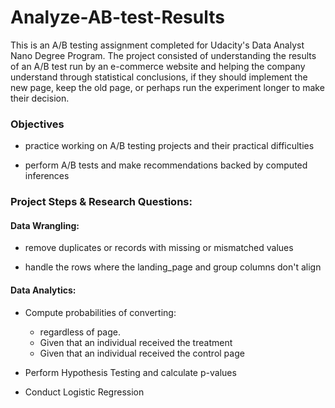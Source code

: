 # Analyze-AB-test-Results

 This is an A/B testing assignment completed for Udacity's Data Analyst Nano Degree Program. The project consisted of understanding the results of an A/B test run by an e-commerce website and helping the company understand through statistical conclusions, if they should implement the new page, keep the old page, or perhaps run the experiment longer to make their decision.
 
 ### Objectives
 
  - practice working on A/B testing projects and their practical difficulties
 
  - perform A/B tests and make recommendations backed by computed inferences
  
 ### Project Steps & Research Questions:
 
 #### Data Wrangling:
 
  - remove duplicates or records with missing or mismatched values
  
  - handle the rows where the landing_page and group columns don't align
  
  
 #### Data Analytics:
 
  - Compute probabilities of converting:
       + regardless of page.
       + Given that an individual received the treatment
       + Given that an individual received the control page
       
  - Perform Hypothesis Testing and calculate p-values
  
  - Conduct Logistic Regression